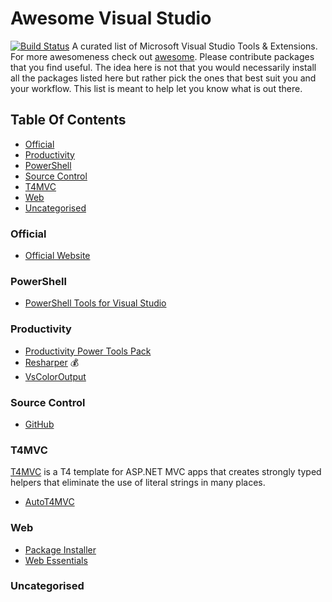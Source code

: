 # Awesome Visual Studio
[![Build Status](https://travis-ci.org/natiki-web-solutions/awesome-vs.svg?branch=master)](https://travis-ci.org/natiki-web-solutions/awesome-vs)
A curated list of Microsoft Visual Studio Tools &amp; Extensions. For more awesomeness check out [awesome](https://github.com/sindresorhus/awesome). Please contribute packages that you find useful. The idea here is not that you would necessarily install all the packages listed here but rather pick the ones that best suit you and your workflow. This list is meant to help let you know what is out there.

## Table Of Contents
- [Official](#official)
- [Productivity](#productivity)
- [PowerShell](#powershell)
- [Source Control](#source-control)
- [T4MVC](#t4mvc)
- [Web](#web)
- [Uncategorised](#uncategorised)

### Official
- [Official Website](https://www.visualstudio.com)

### PowerShell
- [PowerShell Tools for Visual Studio](https://marketplace.visualstudio.com/items?itemName=AdamRDriscoll.PowerShellToolsforVisualStudio2017-18561)

### Productivity
- [Productivity Power Tools Pack](https://marketplace.visualstudio.com/items?itemName=VisualStudioProductTeam.ProductivityPowerPack2017)
- [Resharper](https://marketplace.visualstudio.com/items?itemName=JetBrains.ReSharper) :moneybag:
- [VsColorOutput](https://marketplace.visualstudio.com/items?itemName=MikeWard-AnnArbor.VSColorOutput)

### Source Control
- [GitHub](https://visualstudio.github.com/)

### T4MVC
[T4MVC](https://github.com/T4MVC/T4MVC) is a T4 template for ASP.NET MVC apps that creates strongly typed helpers that eliminate the use of literal strings in many places.
- [AutoT4MVC](https://marketplace.visualstudio.com/items?itemName=BennorMcCarthy.AutoT4MVC)

### Web
- [Package Installer](https://marketplace.visualstudio.com/items?itemName=MadsKristensen.PackageInstaller)
- [Web Essentials](https://marketplace.visualstudio.com/items?itemName=MadsKristensen.WebExtensionPack2017)

### Uncategorised

<!--stackedit_data:
eyJoaXN0b3J5IjpbLTk0NzkzNjIwOV19
-->
